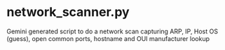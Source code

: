 # network_scanner.py
Gemini generated script to do a network scan capturing ARP, IP, Host OS (guess), open common ports, hostname and OUI manufacturer lookup
